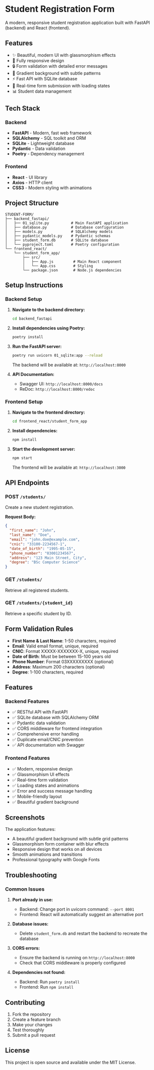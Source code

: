 # Student Registration Form

A modern, responsive student registration application built with FastAPI (backend) and React (frontend).

## Features

- ✨ Beautiful, modern UI with glassmorphism effects
- 📱 Fully responsive design
- 🔒 Form validation with detailed error messages
- 🎨 Gradient background with subtle patterns
- ⚡ Fast API with SQLite database
- 🔄 Real-time form submission with loading states
- 📊 Student data management

## Tech Stack

### Backend
- **FastAPI** - Modern, fast web framework
- **SQLAlchemy** - SQL toolkit and ORM
- **SQLite** - Lightweight database
- **Pydantic** - Data validation
- **Poetry** - Dependency management

### Frontend
- **React** - UI library
- **Axios** - HTTP client
- **CSS3** - Modern styling with animations

## Project Structure

```
STUDENT-FORM/
├── backend_fastapi/
│   ├── 01_sqlite.py          # Main FastAPI application
│   ├── database.py           # Database configuration
│   ├── models.py             # SQLAlchemy models
│   ├── pydantic_models.py    # Pydantic schemas
│   ├── student_form.db       # SQLite database
│   └── pyproject.toml        # Poetry configuration
└── frontend_react/
    └── student_form_app/
        ├── src/
        │   ├── App.js         # Main React component
        │   └── App.css        # Styling
        └── package.json       # Node.js dependencies
```

## Setup Instructions

### Backend Setup

1. **Navigate to the backend directory:**
   ```bash
   cd backend_fastapi
   ```

2. **Install dependencies using Poetry:**
   ```bash
   poetry install
   ```

3. **Run the FastAPI server:**
   ```bash
   poetry run uvicorn 01_sqlite:app --reload
   ```

   The backend will be available at: `http://localhost:8000`

4. **API Documentation:**
   - Swagger UI: `http://localhost:8000/docs`
   - ReDoc: `http://localhost:8000/redoc`

### Frontend Setup

1. **Navigate to the frontend directory:**
   ```bash
   cd frontend_react/student_form_app
   ```

2. **Install dependencies:**
   ```bash
   npm install
   ```

3. **Start the development server:**
   ```bash
   npm start
   ```

   The frontend will be available at: `http://localhost:3000`

## API Endpoints

### POST `/students/`
Create a new student registration.

**Request Body:**
```json
{
  "first_name": "John",
  "last_name": "Doe",
  "email": "john.doe@example.com",
  "cnic": "33100-2234567-1",
  "date_of_birth": "1995-05-15",
  "phone_number": "03001234567",
  "address": "123 Main Street, City",
  "degree": "BSc Computer Science"
}
```

### GET `/students/`
Retrieve all registered students.

### GET `/students/{student_id}`
Retrieve a specific student by ID.

## Form Validation Rules

- **First Name & Last Name**: 1-50 characters, required
- **Email**: Valid email format, unique, required
- **CNIC**: Format XXXXX-XXXXXXX-X, unique, required
- **Date of Birth**: Must be between 15-100 years old
- **Phone Number**: Format 03XXXXXXXXX (optional)
- **Address**: Maximum 200 characters (optional)
- **Degree**: 1-100 characters, required

## Features

### Backend Features
- ✅ RESTful API with FastAPI
- ✅ SQLite database with SQLAlchemy ORM
- ✅ Pydantic data validation
- ✅ CORS middleware for frontend integration
- ✅ Comprehensive error handling
- ✅ Duplicate email/CNIC prevention
- ✅ API documentation with Swagger

### Frontend Features
- ✅ Modern, responsive design
- ✅ Glassmorphism UI effects
- ✅ Real-time form validation
- ✅ Loading states and animations
- ✅ Error and success message handling
- ✅ Mobile-friendly layout
- ✅ Beautiful gradient background

## Screenshots

The application features:
- A beautiful gradient background with subtle grid patterns
- Glassmorphism form container with blur effects
- Responsive design that works on all devices
- Smooth animations and transitions
- Professional typography with Google Fonts

## Troubleshooting

### Common Issues

1. **Port already in use:**
   - Backend: Change port in uvicorn command: `--port 8001`
   - Frontend: React will automatically suggest an alternative port

2. **Database issues:**
   - Delete `student_form.db` and restart the backend to recreate the database

3. **CORS errors:**
   - Ensure the backend is running on `http://localhost:8000`
   - Check that CORS middleware is properly configured

4. **Dependencies not found:**
   - Backend: Run `poetry install`
   - Frontend: Run `npm install`

## Contributing

1. Fork the repository
2. Create a feature branch
3. Make your changes
4. Test thoroughly
5. Submit a pull request

## License

This project is open source and available under the MIT License.
